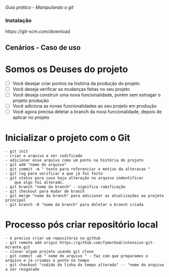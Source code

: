 *Guia prático - Manipulando o git*

### Instalação 

https:://git-scm.com/download

## Cenários - Caso de uso

# Somos os Deuses do projeto
- [  ] Você desejar criar pontos na história da produção do projeto
- [  ] Você deseja verificar as mudanças feitas no seu projeto
- [  ] Você deseja construir uma nova funcionalidade, porém sem estragar o projeto produção
- [  ] Você adiciona as novas funcionalidades ao seu projeto em produção
- [  ] Você agora precisa deletar a branch da nova funcionalidade, depois de aplicar no projeto

# Inicializar o projeto com o Git
	- git init
	- criar o arquivo a ser codificado
	- adicionar esse arquivo como um ponto na história do projeto
	- git add "nome do arquivo"
	- git commit -m " texto para referenciar o motivo da alteracao "
	- git log para verificar o que já foi feito
	- git status para caso haja alteração no arquivo indentificar
		que algo foi alterado.
	- git branch "nome da branch" - significa ramificação
	- git checkout para mudar de branch
	- git merge "nome da branch" para adicionar as atualizações ao projeto principal
	- git branch -D "nome da branch" para deletar a branch criada
# Processo pós criar repositório local
    - é preciso criar um repositório no github
    - git remote add origin https://github.com/fymorGod/intensivo-git-mirante.git
    - clonar algum projeto usando git clone
    - git commit -am " nome do arquivo " - faz com que preparamos o arquivo e já criamos o ponto no tempo
    - git checkout "codido da linha do tempo alterada" -- "nome do arquivo a ser resgatado
